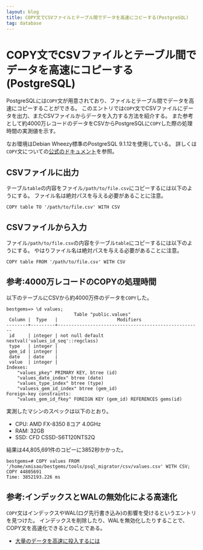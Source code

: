 ```yaml
---
layout: blog
title: COPY文でCSVファイルとテーブル間でデータを高速にコピーする(PostgreSQL)
tag: database
---
```


# COPY文でCSVファイルとテーブル間でデータを高速にコピーする(PostgreSQL)

PostgreSQLには`COPY`文が用意されており、ファイルとテーブル間でデータを高速にコピーすることができる。
このエントリでは`COPY`文でCSVファイルにデータを出力、またCSVファイルからデータを入力する方法を紹介する。
また参考として約4000万レコードのデータをCSVからPostgreSQLに`COPY`した際の処理時間の実測値を示す。

なお環境はDebian Wheezy標準のPostgreSQL 9.1.12を使用している。
詳しくは`COPY`文についての[公式のドキュメント](http://www.postgresql.jp/document/9.1/html/sql-copy.html)を参照。

## CSVファイルに出力

テーブル`table`の内容をファイル`/path/to/file.csv`にコピーするには以下のようにする。
ファイル名は絶対パスを与える必要があることに注意。

~~~~
COPY table TO '/path/to/file.csv' WITH CSV
~~~~

## CSVファイルから入力

ファイル`/path/to/file.csv`の内容をテーブル`table`にコピーするには以下のようにする。
やはりファイル名は絶対パスを与える必要があることに注意。

~~~~
COPY table FROM '/path/to/file.csv' WITH CSV
~~~~

## 参考:4000万レコードのCOPYの処理時間

以下のテーブルにCSVから約4000万件のデータを`COPY`した。

~~~~
bestgems=> \d values;
                         Table "public.values"
 Column |  Type   |                      Modifiers                      
--------+---------+-----------------------------------------------------
 id     | integer | not null default nextval('values_id_seq'::regclass)
 type   | integer | 
 gem_id | integer | 
 date   | date    | 
 value  | integer | 
Indexes:
    "values_pkey" PRIMARY KEY, btree (id)
    "values_date_index" btree (date)
    "values_type_index" btree (type)
    "valuess_gem_id_index" btree (gem_id)
Foreign-key constraints:
    "values_gem_id_fkey" FOREIGN KEY (gem_id) REFERENCES gems(id)
~~~~

実測したマシンのスペックは以下のとおり。

- CPU: AMD FX-8350 8コア 4.0GHz
- RAM: 32GB
- SSD: CFD CSSD-S6T120NTS2Q

結果は44,805,691件のコピーに3852秒かかった。

~~~~
bestgems=# COPY values FROM '/home/xmisao/bestgems/tools/psql_migrator/csv/values.csv' WITH CSV;
COPY 44805691
Time: 3852193.226 ms
~~~~

## 参考:インデックスとWALの無効化による高速化

`COPY`文はインデックスやWAL(ログ先行書き込み)の影響を受けるというエントリを見つけた。
インデックスを削除したり、WALを無効化したりすることで、COPY文を高速化できるとのことである。

- [大量のデータを高速に投入するには](http://lets.postgresql.jp/documents/technical/bulkload/)
